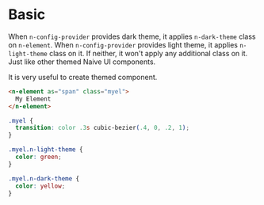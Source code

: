 # Basic
When `n-config-provider` provides dark theme, it applies `n-dark-theme` class on `n-element`. When `n-config-provider` provides light theme, it applies `n-light-theme` class on it. If neither, it won't apply any additional class on it. Just like other themed Naive UI components.

It is very useful to create themed component.

```html
<n-element as="span" class="myel">
  My Element
</n-element>
```
```css
.myel {
  transition: color .3s cubic-bezier(.4, 0, .2, 1);
}

.myel.n-light-theme {
  color: green;
}

.myel.n-dark-theme {
  color: yellow;
}
```